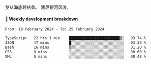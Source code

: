 梦从海底跨枯桑。
阅尽银河风浪。


#### 📝 Weekly development breakdown

<!--START_SECTION:waka-->

```txt
From: 18 February 2024 - To: 25 February 2024

TypeScript   22 hrs 1 min    ███████████████████████▒░   93.74 %
JSON         47 mins         █░░░░░░░░░░░░░░░░░░░░░░░░   03.36 %
Bash         16 mins         ▒░░░░░░░░░░░░░░░░░░░░░░░░   01.20 %
CSS          8 mins          ░░░░░░░░░░░░░░░░░░░░░░░░░   00.60 %
XML          6 mins          ░░░░░░░░░░░░░░░░░░░░░░░░░   00.48 %
```

<!--END_SECTION:waka-->



